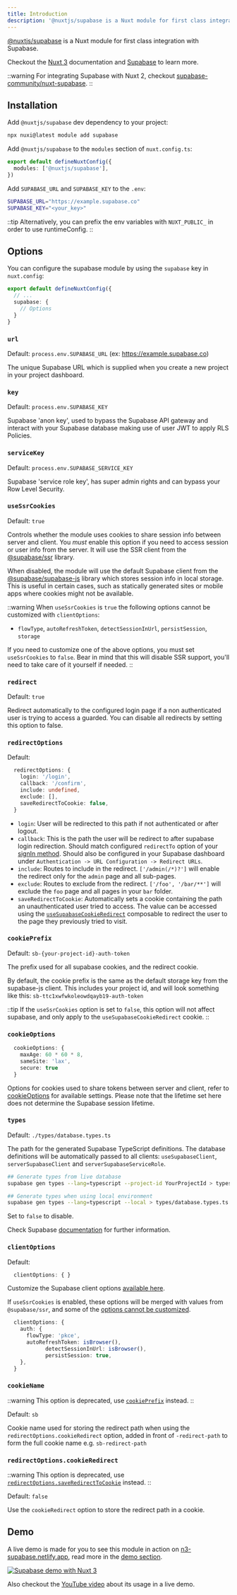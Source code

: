 ```yaml
---
title: Introduction
description: '@nuxtjs/supabase is a Nuxt module for first class integration with Supabase.'
---
```


[@nuxtjs/supabase](https://github.com/nuxt-modules/supabase) is a Nuxt module for first class integration with Supabase.

Checkout the [Nuxt 3](https://v3.nuxtjs.org) documentation and [Supabase](https://supabase.com) to learn more.

::warning
For integrating Supabase with Nuxt 2, checkout [supabase-community/nuxt-supabase](https://github.com/supabase-community/nuxt-supabase).
::

## Installation

Add `@nuxtjs/supabase` dev dependency to your project:

```bash
npx nuxi@latest module add supabase
```

Add `@nuxtjs/supabase` to the `modules` section of `nuxt.config.ts`:

```ts [nuxt.config.ts]
export default defineNuxtConfig({
  modules: ['@nuxtjs/supabase'],
})
```

Add `SUPABASE_URL` and `SUPABASE_KEY` to the `.env`:

```bash [env]
SUPABASE_URL="https://example.supabase.co"
SUPABASE_KEY="<your_key>"
```

::tip
Alternatively, you can prefix the env variables with `NUXT_PUBLIC_` in order to use runtimeConfig.
::

## Options

You can configure the supabase module by using the `supabase` key in `nuxt.config`:

```ts [nuxt.config.ts]
export default defineNuxtConfig({
  // ...
  supabase: {
    // Options
  }
}
```

### `url`

Default: `process.env.SUPABASE_URL` (ex: <https://example.supabase.co>)

The unique Supabase URL which is supplied when you create a new project in your project dashboard.

### `key`

Default: `process.env.SUPABASE_KEY`

Supabase 'anon key', used to bypass the Supabase API gateway and interact with your Supabase database making use of user JWT to apply RLS Policies.

### `serviceKey`

Default: `process.env.SUPABASE_SERVICE_KEY`

Supabase 'service role key', has super admin rights and can bypass your Row Level Security.

### `useSsrCookies`

Default: `true`

Controls whether the module uses cookies to share session info between server and client. You *must* enable this option if you need to access session or user info from the server. It will use the SSR client from the [@supabase/ssr](https://github.com/supabase/ssr) library.

When disabled, the module will use the default Supabase client from  the [@supabase/supabase-js](https://github.com/supabase/supabase-js) library which stores session info in local storage. This is useful in certain cases, such as statically generated sites or mobile apps where cookies might not be available.

::warning
When `useSsrCookies` is `true` the following options cannot be customized with `clientOptions`:

- `flowType`, `autoRefreshToken`, `detectSessionInUrl`, `persistSession`, `storage`

If you need to customize one of the above options, you must set `useSsrCookies` to `false`. Bear in mind that this will disable SSR support, you'll need to take care of it yourself if needed. 
::

### `redirect`

Default: `true`

Redirect automatically to the configured login page if a non authenticated user is trying to access a guarded. You can disable all redirects by setting this option to false.

### `redirectOptions`

Default:

```ts [nuxt.config.ts]
  redirectOptions: {
    login: '/login',
    callback: '/confirm',
    include: undefined,
    exclude: [],
    saveRedirectToCookie: false,
  }
```

- `login`: User will be redirected to this path if not authenticated or after logout.
- `callback`: This is the path the user will be redirect to after supabase login redirection. Should match configured `redirectTo` option of your [signIn method](https://supabase.com/docs/reference/javascript/auth-signinwithoauth). Should also be configured in your Supabase dashboard under `Authentication -> URL Configuration -> Redirect URLs`.
- `include`: Routes to include in the redirect. `['/admin(/*)?']` will enable the redirect only for the `admin` page and all sub-pages.
- `exclude`: Routes to exclude from the redirect. `['/foo', '/bar/**']` will exclude the `foo` page and all pages in your `bar` folder.
- `saveRedirectToCookie`: Automatically sets a cookie containing the path an unauthenticated user tried to access. The value can be accessed using the [`useSupabaseCookieRedirect`](/composables/usesupabasecookieredirect) composable to redirect the user to the page they previously tried to visit. 

### `cookiePrefix`

Default: `sb-{your-project-id}-auth-token`

The prefix used for all supabase cookies, and the redirect cookie.

By default, the cookie prefix is the same as the default storage key from the supabase-js client. This includes your project id, and will look something like this: `sb-ttc1xwfwkoleowdqayb19-auth-token`

::tip
If the `useSsrCookies` option is set to `false`, this option will not affect supabase, and only apply to the `useSupabaseCookieRedirect` cookie.
::

### `cookieOptions`

```ts
  cookieOptions: {
    maxAge: 60 * 60 * 8,
    sameSite: 'lax',
    secure: true
  }
```

Options for cookies used to share tokens between server and client, refer to [cookieOptions](https://nuxt.com/docs/api/composables/use-cookie#options) for available settings. Please note that the lifetime set here does not determine the Supabase session lifetime.

### `types`

Default: `./types/database.types.ts`

The path for the generated Supabase TypeScript definitions. The database definitions will be automatically passed to all clients: `useSupabaseClient`, `serverSupabaseClient` and `serverSupabaseServiceRole`.

```bash
## Generate types from live database
supabase gen types --lang=typescript --project-id YourProjectId > types/database.types.ts

## Generate types when using local environment
supabase gen types --lang=typescript --local > types/database.types.ts
```

Set to `false` to disable.

Check Supabase [documentation](https://supabase.com/docs/reference/javascript/release-notes#typescript-support) for further information.

### `clientOptions`

Default:

```ts
  clientOptions: { }
```

Customize the Supabase client options [available here](https://supabase.com/docs/reference/javascript/initializing#parameters).

If `useSsrCookies` is enabled, these options will be merged with values from `@supabase/ssr`, and some of the [options cannot be customized](/getting-started/introduction#usessrcookies).

```ts
  clientOptions: {
    auth: {
      flowType: 'pkce',
      autoRefreshToken: isBrowser(),
            detectSessionInUrl: isBrowser(),
            persistSession: true,
    },
  }
```

### `cookieName`

::warning
This option is deprecated, use [`cookiePrefix`](/getting-started/introduction#cookieprefix) instead.
::

Default: `sb`

Cookie name used for storing the redirect path when using the `redirectOptions.cookieRedirect` option, added in front of `-redirect-path` to form the full cookie name e.g. `sb-redirect-path`

### `redirectOptions.cookieRedirect`

::warning
This option is deprecated, use [`redirectOptions.saveRedirectToCookie`](/getting-started/introduction#redirectoptions) instead.
::

Default: `false`

Use the `cookieRedirect` option to store the redirect path in a cookie.

## Demo

A live demo is made for you to see this module in action on [n3-supabase.netlify.app](https://n3-supabase.netlify.app), read more in the [demo section](/getting-started/demo).

[![Supabase demo with Nuxt 3](https://user-images.githubusercontent.com/904724/160422461-8f87500a-8dec-4413-86b2-ba04e1b2d17b.png)](https://n3-supabase.netlify.app)

Also checkout the [YouTube video](https://www.youtube.com/watch?v=jIyiRT6zT8Q) about its usage in a live demo.
